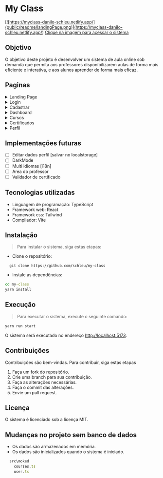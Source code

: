 # My Class

[![https://myclass-danilo-schleu.netlify.app/](public/readme/landingPage.png)](<https://myclass-danilo-schleu.netlify.app/>)
[Clique na imagem para acessar o sistema](<https://myclass-danilo-schleu.netlify.app/>)

## Objetivo

O objetivo deste projeto é desenvolver um sistema de aula online sob demanda que permita aos professores disponibilizarem aulas de forma mais eficiente e interativa, e aos alunos aprender de forma mais eficaz.

## Paginas

  <details>
    <summary>Landing Page</summary>
    <a href="https://myclass-danilo-schleu.netlify.app">
      <figure>
        <img src="public/readme/landingPage.png" width="500">
      </figure>
    </a>
  </details>

  <details>
    <summary>Login</summary>
    <a href="https://myclass-danilo-schleu.netlify.app/class/signIn">
      <figure>
        <img src="public/readme/signIn.png" width="500">
      </figure>
    </a>
  </details>

  <details>
    <summary>Cadastrar</summary>
    <a href="https://myclass-danilo-schleu.netlify.app/class/signUp">
      <figure>
        <img src="public/readme/signUp.png" width="500">
      </figure>
    </a>
  </details>

  <details>
    <summary>Dashboard</summary>
    <a href="https://myclass-danilo-schleu.netlify.app/class/dashboard">
      <figure>
        <img src="public/readme/dashboard.png" width="500">
      </figure>
      </a>
  </details>

  <details>
    <summary>Cursos</summary>
    <a href="https://myclass-danilo-schleu.netlify.app/class/courses">
      <figure>
        <img src="public/readme/courses.png" width="500">
      </figure>
      </a>
  </details>

  <details>
    <summary>Certificados</summary>
    <a href="https://myclass-danilo-schleu.netlify.app/class/cerificates">
      <figure>
        <img src="public/readme/certificates.png" width="500">
      </figure>
      <figure>
        <img src="public/readme/certificates1.png" width="500">
      </figure>
      </a>
  </details>

  <details>
    <summary>Perfil</summary>
    <a href="https://myclass-danilo-schleu.netlify.app/class/profile">
      <figure>
        <img src="public/readme/profile.png" width="500">
      </figure>
      </a>
  </details>

## Implementações futuras

- [ ] Editar dados perfil [salvar no localstorage]
- [ ] DarkMode
- [ ] Multi idiomas [i18n]
- [ ] Area do professor
- [ ] Validador de certificado

## Tecnologias utilizadas

- Linguagem de programação: TypeScript
- Framework web: React
- Framework css: Tailwind
- Compilador: Vite

## Instalação

> Para instalar o sistema, siga estas etapas:

- Clone o repositório:

```git
  git clone https://github.com/schleu/my-class
```

- Instale as dependências:

```cmd
cd my-class
yarn install
```

## Execução

> Para executar o sistema, execute o seguinte comando:

```cmd
yarn run start
```

O sistema será executado no endereço <http://localhost:5173>.

## Contribuições

Contribuições são bem-vindas. Para contribuir, siga estas etapas

1. Faça um fork do repositório.
2. Crie uma branch para sua contribuição.
3. Faça as alterações necessárias.
4. Faça o commit das alterações.
5. Envie um pull request.

## Licença

O sistema é licenciado sob a licença MIT.

## Mudanças no projeto sem banco de dados

- Os dados são armazenados em memória.
- Os dados são inicializados quando o sistema é iniciado.

```js
  src\moked
    courses.ts
    user.ts
```
